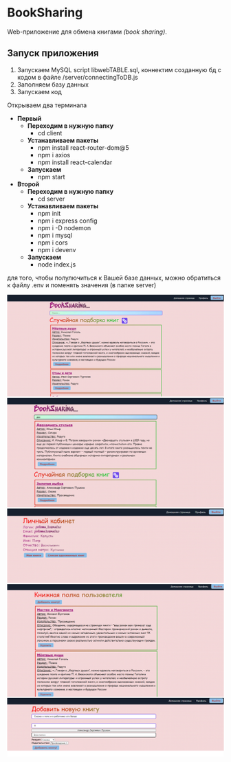 # BookSharing

Web-приложение для обмена книгами _(book sharing)_.

## Запуск приложения

1. Запускаем MySQL script libwebTABLE.sql, коннектим созданную бд с кодом в файле /server/connectingToDB.js
2. Заполняем базу данных
3. Запускаем код

Открываем два терминала
- **Первый**
  - **Переходим в нужную папку**
    - cd client
  - **Устанавливаем пакеты**
    - npm install react-router-dom@5
    - npm i axios
    - npm install react-calendar
  - **Запускаем**
    - npm start
- **Второй**
  - **Переходим в нужную папку**
    - cd server
  - **Устанавливаем пакеты**
    - npm init
    - npm i express config
    - npm i -D nodemon
    - npm i mysql
    - npm i cors
    - npm i devenv
  - **Запускаем**
    - node index.js

для того, чтобы полулючиться к Вашей базе данных, можно обратиться к файлу .env и поменять значения (в папке server)

![](https://github.com/Ereme007/BookSharing.../blob/main/pictures/1.png)
![](https://github.com/Ereme007/BookSharing.../blob/main/pictures/2.png)
![](https://github.com/Ereme007/BookSharing.../blob/main/pictures/3.png)
![](https://github.com/Ereme007/BookSharing.../blob/main/pictures/4.png)
![](https://github.com/Ereme007/BookSharing.../blob/main/pictures/5.PNG)
